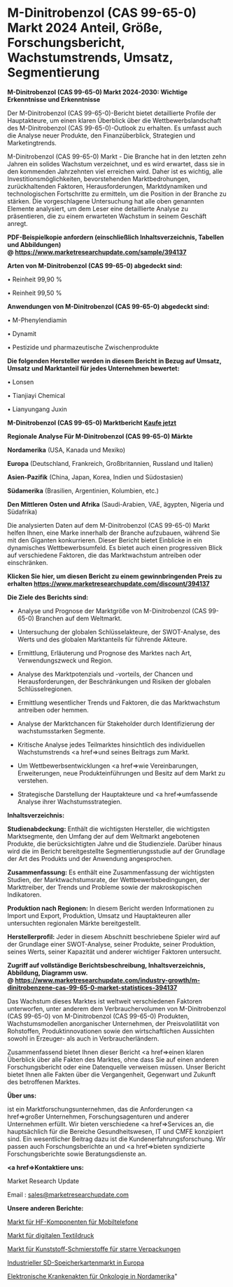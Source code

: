# M-Dinitrobenzol (CAS 99-65-0) Markt 2024 Anteil, Größe, Forschungsbericht, Wachstumstrends, Umsatz, Segmentierung

<strong>M-Dinitrobenzol (CAS 99-65-0) Markt 2024-2030: Wichtige Erkenntnisse und Erkenntnisse</strong>

Der M-Dinitrobenzol (CAS 99-65-0)-Bericht bietet detaillierte Profile der Hauptakteure, um einen klaren Überblick über die Wettbewerbslandschaft des M-Dinitrobenzol (CAS 99-65-0)-Outlook zu erhalten. Es umfasst auch die Analyse neuer Produkte, den Finanzüberblick, Strategien und Marketingtrends.

M-Dinitrobenzol (CAS 99-65-0) Markt - Die Branche hat in den letzten zehn Jahren ein solides Wachstum verzeichnet, und es wird erwartet, dass sie in den kommenden Jahrzehnten viel erreichen wird. Daher ist es wichtig, alle Investitionsmöglichkeiten, bevorstehenden Marktbedrohungen, zurückhaltenden Faktoren, Herausforderungen, Marktdynamiken und technologischen Fortschritte zu ermitteln, um die Position in der Branche zu stärken. Die vorgeschlagene Untersuchung hat alle oben genannten Elemente analysiert, um dem Leser eine detaillierte Analyse zu präsentieren, die zu einem erwarteten Wachstum in seinem Geschäft anregt.

<strong><b>PDF-Beispielkopie anfordern (einschließlich Inhaltsverzeichnis, Tabellen und Abbildungen) @ </b></strong><strong><a href=https://www.marketresearchupdate.com/sample/394137><strong>https://www.marketresearchupdate.com/sample/394137</u></a></strong></strong>

<strong>Arten von M-Dinitrobenzol (CAS 99-65-0) abgedeckt sind:</strong>

• Reinheit 99,90 %

• Reinheit  99,50 %

<strong>Anwendungen von M-Dinitrobenzol (CAS 99-65-0) abgedeckt sind:</strong>

• M-Phenylendiamin

• Dynamit

• Pestizide und pharmazeutische Zwischenprodukte

<strong>Die folgenden Hersteller werden in diesem Bericht in Bezug auf Umsatz, Umsatz und Marktanteil für jedes Unternehmen bewertet:</strong>

• Lonsen

• Tianjiayi Chemical

• Lianyungang Juxin

<strong>M-Dinitrobenzol (CAS 99-65-0) Marktbericht <a href=https://www.marketresearchupdate.com/buynow/394137>Kaufe jetzt</a></strong>

<strong>Regionale Analyse Für M-Dinitrobenzol (CAS 99-65-0) Märkte</strong>

<strong>Nordamerika</strong> (USA, Kanada und Mexiko)

<strong>Europa</strong> (Deutschland, Frankreich, Großbritannien, Russland und Italien)

<strong>Asien-Pazifik</strong> (China, Japan, Korea, Indien und Südostasien)

<strong>Südamerika</strong> (Brasilien, Argentinien, Kolumbien, etc.)

<strong>Den Mittleren</strong> <strong>Osten und Afrika</strong> (Saudi-Arabien, VAE, ägypten, Nigeria und Südafrika)

Die analysierten Daten auf dem M-Dinitrobenzol (CAS 99-65-0) Markt helfen Ihnen, eine Marke innerhalb der Branche aufzubauen, während Sie mit den Giganten konkurrieren. Dieser Bericht bietet Einblicke in ein dynamisches Wettbewerbsumfeld. Es bietet auch einen progressiven Blick auf verschiedene Faktoren, die das Marktwachstum antreiben oder einschränken.

<strong>Klicken Sie hier, um diesen Bericht zu einem gewinnbringenden Preis zu erhalten
</strong><strong><a href=https://www.marketresearchupdate.com/discount/394137>https://www.marketresearchupdate.com/discount/394137</b></u></strong></a>

<strong>Die Ziele des Berichts sind:</strong>

- Analyse und Prognose der Marktgröße von M-Dinitrobenzol (CAS 99-65-0) Branchen auf dem Weltmarkt.

- Untersuchung der globalen Schlüsselakteure, der SWOT-Analyse, des Werts und des globalen Marktanteils für führende Akteure.

- Ermittlung, Erläuterung und Prognose des Marktes nach Art, Verwendungszweck und Region.

- Analyse des Marktpotenzials und -vorteils, der Chancen und Herausforderungen, der Beschränkungen und Risiken der globalen Schlüsselregionen.

- Ermittlung wesentlicher Trends und Faktoren, die das Marktwachstum antreiben oder hemmen.

- Analyse der Marktchancen für Stakeholder durch Identifizierung der wachstumsstarken Segmente.

- Kritische Analyse jedes Teilmarktes hinsichtlich des individuellen Wachstumstrends <a href=>und</a> seines Beitrags zum Markt.

- Um Wettbewerbsentwicklungen <a href=>wie</a> Vereinbarungen, Erweiterungen, neue Produkteinführungen und Besitz auf dem Markt zu verstehen.

- Strategische Darstellung der Hauptakteure und <a href=>umfas</a>sende Analyse ihrer Wachstumsstrategien.

<strong>Inhaltsverzeichnis:</strong>

<strong>Studienabdeckung:</strong> Enthält die wichtigsten Hersteller, die wichtigsten Marktsegmente, den Umfang der auf dem Weltmarkt angebotenen Produkte, die berücksichtigten Jahre und die Studienziele. Darüber hinaus wird die im Bericht bereitgestellte Segmentierungsstudie auf der Grundlage der Art des Produkts und der Anwendung angesprochen.

<strong>Zusammenfassung:</strong> Es enthält eine Zusammenfassung der wichtigsten Studien, der Marktwachstumsrate, der Wettbewerbsbedingungen, der Markttreiber, der Trends und Probleme sowie der makroskopischen Indikatoren.

<strong>Produktion nach Regionen:</strong> In diesem Bericht werden Informationen zu Import und Export, Produktion, Umsatz und Hauptakteuren aller untersuchten regionalen Märkte bereitgestellt.

<strong>Herstellerprofil:</strong> Jeder in diesem Abschnitt beschriebene Spieler wird auf der Grundlage einer SWOT-Analyse, seiner Produkte, seiner Produktion, seines Werts, seiner Kapazität und anderer wichtiger Faktoren untersucht.

<strong><b>Zugriff auf vollständige Berichtsbeschreibung, Inhaltsverzeichnis, Abbildung, Diagramm usw. @ </b></strong><strong><a href=https://www.marketresearchupdate.com/industry-growth/m-dinitrobenzene-cas-99-65-0-market-statistices-394137>https://www.marketresearchupdate.com/industry-growth/m-dinitrobenzene-cas-99-65-0-market-statistices-394137</a></strong>

Das Wachstum dieses Marktes ist weltweit verschiedenen Faktoren unterworfen, unter anderem dem Verbrauchervolumen von M-Dinitrobenzol (CAS 99-65-0) von M-Dinitrobenzol (CAS 99-65-0) Produkten, Wachstumsmodellen anorganischer Unternehmen, der Preisvolatilität von Rohstoffen, Produktinnovationen sowie den wirtschaftlichen Aussichten sowohl in Erzeuger- als auch in Verbraucherländern.

Zusammenfassend bietet Ihnen dieser Bericht <a href=>einen</a> klaren Überblick über alle Fakten des Marktes, ohne dass Sie auf einen anderen Forschungsbericht oder eine Datenquelle verweisen müssen. Unser Bericht bietet Ihnen alle Fakten über die Vergangenheit, Gegenwart und Zukunft des betroffenen Marktes.

<strong>Über uns:</strong>

 ist ein Marktforschungsunternehmen, das die Anforderungen <a href=>großer</a> Unternehmen, Forschungsagenturen und anderer Unternehmen erfüllt. Wir bieten verschiedene <a href=>Services</a> an, die hauptsächlich für die Bereiche Gesundheitswesen, IT und CMFE konzipiert sind. Ein wesentlicher Beitrag dazu ist die Kundenerfahrungsforschung. Wir passen auch Forschungsberichte an und <a href=>bieten</a> syndizierte Forschungsberichte sowie Beratungsdienste an.

<strong><a href=>Kontaktiere uns:</a></strong>

Market Research Update

Email : sales@marketresearchupdate.com

<strong>Unsere anderen Berichte:</strong>

<a href=https://www.linkedin.com/pulse/mobile-phone-rf-component-market-expected-witness>Markt für HF-Komponenten für Mobiltelefone</a>

<a href=https://www.linkedin.com/pulse/digital-textile-printing-market-2023-analysis>Markt für digitalen Textildruck</a>

<a href=https://www.linkedin.com/pulse/plastic-rigid-packaging-lubricant-market-research>Markt für Kunststoff-Schmierstoffe für starre Verpackungen</a>

<a href=https://www.linkedin.com/pulse/europe-industrial-sd-memory-card-market-2023>Industrieller SD-Speicherkartenmarkt in Europa</a>

<a href=https://www.linkedin.com/pulse/north-america-oncology-electronic-medical-records>Elektronische Krankenakten für Onkologie in Nordamerika</a>"
